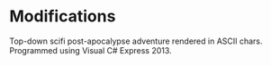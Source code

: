 Modifications
=============

Top-down scifi post-apocalypse adventure rendered in ASCII chars. Programmed using Visual C# Express 2013.
